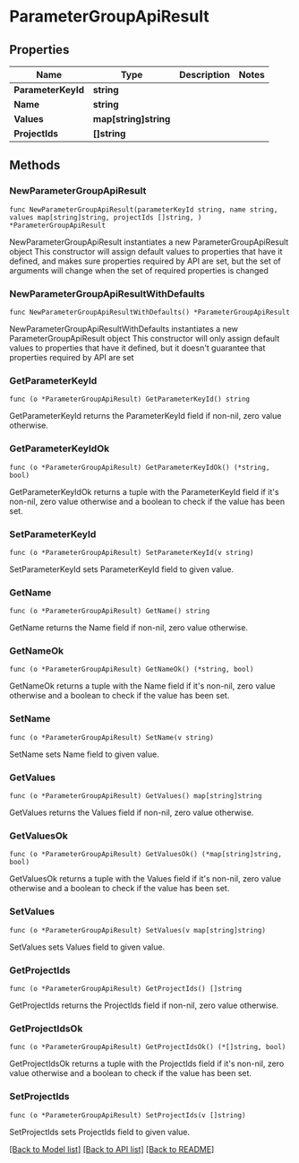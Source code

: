 # ParameterGroupApiResult

## Properties

Name | Type | Description | Notes
------------ | ------------- | ------------- | -------------
**ParameterKeyId** | **string** |  | 
**Name** | **string** |  | 
**Values** | **map[string]string** |  | 
**ProjectIds** | **[]string** |  | 

## Methods

### NewParameterGroupApiResult

`func NewParameterGroupApiResult(parameterKeyId string, name string, values map[string]string, projectIds []string, ) *ParameterGroupApiResult`

NewParameterGroupApiResult instantiates a new ParameterGroupApiResult object
This constructor will assign default values to properties that have it defined,
and makes sure properties required by API are set, but the set of arguments
will change when the set of required properties is changed

### NewParameterGroupApiResultWithDefaults

`func NewParameterGroupApiResultWithDefaults() *ParameterGroupApiResult`

NewParameterGroupApiResultWithDefaults instantiates a new ParameterGroupApiResult object
This constructor will only assign default values to properties that have it defined,
but it doesn't guarantee that properties required by API are set

### GetParameterKeyId

`func (o *ParameterGroupApiResult) GetParameterKeyId() string`

GetParameterKeyId returns the ParameterKeyId field if non-nil, zero value otherwise.

### GetParameterKeyIdOk

`func (o *ParameterGroupApiResult) GetParameterKeyIdOk() (*string, bool)`

GetParameterKeyIdOk returns a tuple with the ParameterKeyId field if it's non-nil, zero value otherwise
and a boolean to check if the value has been set.

### SetParameterKeyId

`func (o *ParameterGroupApiResult) SetParameterKeyId(v string)`

SetParameterKeyId sets ParameterKeyId field to given value.


### GetName

`func (o *ParameterGroupApiResult) GetName() string`

GetName returns the Name field if non-nil, zero value otherwise.

### GetNameOk

`func (o *ParameterGroupApiResult) GetNameOk() (*string, bool)`

GetNameOk returns a tuple with the Name field if it's non-nil, zero value otherwise
and a boolean to check if the value has been set.

### SetName

`func (o *ParameterGroupApiResult) SetName(v string)`

SetName sets Name field to given value.


### GetValues

`func (o *ParameterGroupApiResult) GetValues() map[string]string`

GetValues returns the Values field if non-nil, zero value otherwise.

### GetValuesOk

`func (o *ParameterGroupApiResult) GetValuesOk() (*map[string]string, bool)`

GetValuesOk returns a tuple with the Values field if it's non-nil, zero value otherwise
and a boolean to check if the value has been set.

### SetValues

`func (o *ParameterGroupApiResult) SetValues(v map[string]string)`

SetValues sets Values field to given value.


### GetProjectIds

`func (o *ParameterGroupApiResult) GetProjectIds() []string`

GetProjectIds returns the ProjectIds field if non-nil, zero value otherwise.

### GetProjectIdsOk

`func (o *ParameterGroupApiResult) GetProjectIdsOk() (*[]string, bool)`

GetProjectIdsOk returns a tuple with the ProjectIds field if it's non-nil, zero value otherwise
and a boolean to check if the value has been set.

### SetProjectIds

`func (o *ParameterGroupApiResult) SetProjectIds(v []string)`

SetProjectIds sets ProjectIds field to given value.



[[Back to Model list]](../README.md#documentation-for-models) [[Back to API list]](../README.md#documentation-for-api-endpoints) [[Back to README]](../README.md)


